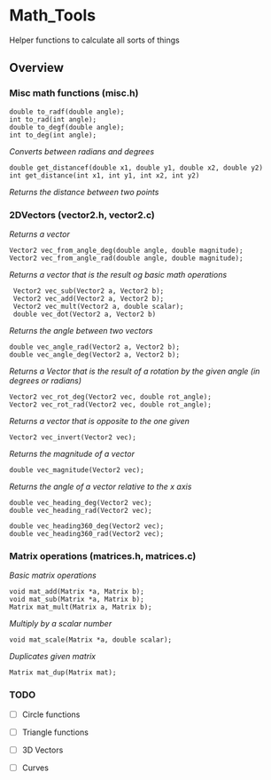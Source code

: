 # Math_Tools
Helper functions to calculate all sorts of things

## Overview

 ### Misc math functions (misc.h)
```
double to_radf(double angle);
int to_rad(int angle);
double to_degf(double angle);
int to_deg(int angle);
```

   *Converts between radians and degrees*

   ```
  double get_distancef(double x1, double y1, double x2, double y2)
  int get_distance(int x1, int y1, int x2, int y2)
  ```

  *Returns the distance between two points*

 ### 2DVectors (vector2.h, vector2.c)

  *Returns a vector*

 ```
Vector2 vec_from_angle_deg(double angle, double magnitude);
Vector2 vec_from_angle_rad(double angle, double magnitude);
```

*Returns a vector that is the result og basic math operations*

```
 Vector2 vec_sub(Vector2 a, Vector2 b);
 Vector2 vec_add(Vector2 a, Vector2 b);
 Vector2 vec_mult(Vector2 a, double scalar);
 double vec_dot(Vector2 a, Vector2 b)
 ```

*Returns the angle between two vectors*

```
double vec_angle_rad(Vector2 a, Vector2 b);
double vec_angle_deg(Vector2 a, Vector2 b);
 ```

*Returns a Vector that is the result of a rotation by the given angle (in degrees or radians)*

```
Vector2 vec_rot_deg(Vector2 vec, double rot_angle);
Vector2 vec_rot_rad(Vector2 vec, double rot_angle);
```

*Returns a vector that is opposite to the one given*
```
Vector2 vec_invert(Vector2 vec);
```

*Returns the magnitude of a vector*
```
double vec_magnitude(Vector2 vec);
```

*Returns the angle of a vector relative to the x axis*

```
double vec_heading_deg(Vector2 vec);
double vec_heading_rad(Vector2 vec);

double vec_heading360_deg(Vector2 vec);
double vec_heading360_rad(Vector2 vec);
```

### Matrix operations (matrices.h, matrices.c)

*Basic matrix operations*
```
void mat_add(Matrix *a, Matrix b);
void mat_sub(Matrix *a, Matrix b);
Matrix mat_mult(Matrix a, Matrix b);
```

*Multiply by a scalar number*
```
void mat_scale(Matrix *a, double scalar);
```

*Duplicates given matrix*
```
Matrix mat_dup(Matrix mat);
```

   ### TODO

   - [ ] Circle functions

   - [ ] Triangle functions

   - [ ] 3D Vectors
   
   - [ ] Curves


